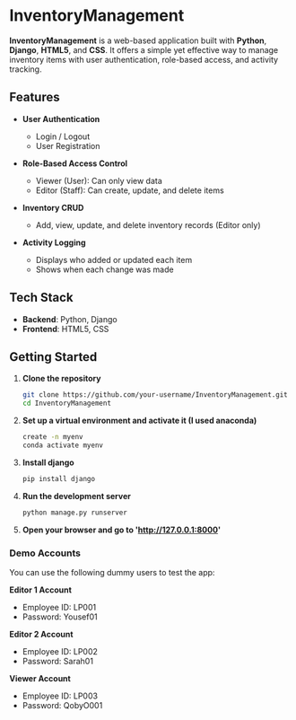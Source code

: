 # InventoryManagement

**InventoryManagement** is a web-based application built with **Python**, **Django**, **HTML5**, and **CSS**. It offers a simple yet effective way to manage inventory items with user authentication, role-based access, and activity tracking.

## Features

- **User Authentication**
  - Login / Logout
  - User Registration

- **Role-Based Access Control**
  - Viewer (User): Can only view data
  - Editor (Staff): Can create, update, and delete items

- **Inventory CRUD**
  - Add, view, update, and delete inventory records (Editor only)

- **Activity Logging**
  - Displays who added or updated each item
  - Shows when each change was made

## Tech Stack

- **Backend**: Python, Django
- **Frontend**: HTML5, CSS

## Getting Started

1. **Clone the repository**
   ```bash
   git clone https://github.com/your-username/InventoryManagement.git
   cd InventoryManagement

2. **Set up a virtual environment and activate it (I used anaconda)**
   ```bash
   create -n myenv
   conda activate myenv

3. **Install django**
   ```bash
   pip install django

4. **Run the development server**
   ```bash
   python manage.py runserver

4. **Open your browser and go to 'http://127.0.0.1:8000'**

### Demo Accounts

You can use the following dummy users to test the app:

**Editor 1 Account**  
- Employee ID: LP001  
- Password: Yousef01

**Editor 2 Account**  
- Employee ID: LP002  
- Password: Sarah01

**Viewer Account**  
- Employee ID: LP003  
- Password: QobyO001
